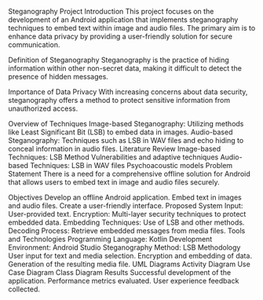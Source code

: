 Steganography Project
Introduction
This project focuses on the development of an Android application that implements steganography techniques to embed text within image and audio files. The primary aim is to enhance data privacy by providing a user-friendly solution for secure communication.

Definition of Steganography
Steganography is the practice of hiding information within other non-secret data, making it difficult to detect the presence of hidden messages.

Importance of Data Privacy
With increasing concerns about data security, steganography offers a method to protect sensitive information from unauthorized access.

Overview of Techniques
Image-based Steganography: Utilizing methods like Least Significant Bit (LSB) to embed data in images.
Audio-based Steganography: Techniques such as LSB in WAV files and echo hiding to conceal information in audio files.
Literature Review
Image-based Techniques:
LSB Method
Vulnerabilities and adaptive techniques
Audio-based Techniques:
LSB in WAV files
Psychoacoustic models
Problem Statement
There is a need for a comprehensive offline solution for Android that allows users to embed text in image and audio files securely.

Objectives
Develop an offline Android application.
Embed text in images and audio files.
Create a user-friendly interface.
Proposed System
Input: User-provided text.
Encryption: Multi-layer security techniques to protect embedded data.
Embedding Techniques: Use of LSB and other methods.
Decoding Process: Retrieve embedded messages from media files.
Tools and Technologies
Programming Language: Kotlin
Development Environment: Android Studio
Steganography Method: LSB
Methodology
User input for text and media selection.
Encryption and embedding of data.
Generation of the resulting media file.
UML Diagrams
Activity Diagram
Use Case Diagram
Class Diagram
Results
Successful development of the application.
Performance metrics evaluated.
User experience feedback collected.
